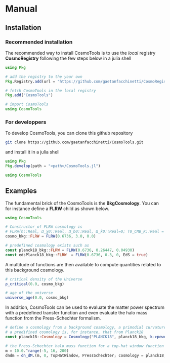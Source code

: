 # Manual


## Installation

### Recommended installation

The recommended way to install CosmoTools is to use the _local_ registry **CosmoRegistry** following the few steps below in a julia shell
```julia
using Pkg

# add the registry to the your own
Pkg.Registry.add(url = "https://github.com/gaetanfacchinetti/CosmoRegistry.git")

# fetch CosmoTools in the local registry
Pkg.add("CosmoTools")

# import CosmoTools
using CosmoTools
```

### For developpers

To develop CosmoTools, you can clone this github repository

```bash
git clone https://github.com/gaetanfacchinetti/CosmoTools.git
```
and install it in a julia shell
```julia
using Pkg
Pkg.develop(path = "<path>/CosmoTools.jl")

using CosmoTools
```

## Examples

The fundamental brick of the CosmoTools is the **BkgCosmology**. You can for instance define a **FLRW** child as shown below.
```julia
using CosmoTools

# Constructor of FLRW cosmology is
# FLRW(h::Real, Ω_χ0::Real, Ω_b0::Real, Ω_k0::Real=0; T0_CMB_K::Real = 2.72548, Neff::Real = 3.04, EdS::Bool = false)
cosmo_bkg::FLRW = FLRW(0.6736, 3.0, 0.0)

# predefined cosmology exists such as
const planck18_bkg::FLRW = FLRW(0.6736, 0.26447, 0.04930)
const edsPlanck18_bkg::FLRW  = FLRW(0.6736, 0.3, 0, EdS = true)
```
A multitude of functions are then available to compute quantities related to this background cosmology.
```julia
# critical density of the Universe
ρ_critical(0.0, cosmo_bkg) 

# age of the universe
universe_age(0.0, cosmo_bkg)
```
In addition, CosmoTools can be used to evaluate the matter power spectrum with a predefined transfer function and even evaluate the halo mass function from the Press-Schechter formalism.
```julia
# define a cosmology from a background cosmology, a primodial curvature power spectrum and a transfer function
# a predifined cosmology is, for instance, that from Planck18 
const planck18::Cosmology = Cosmology("PLANCK18", planck18_bkg, k->power_spectrum_ΛCDM(k, 1e-10*exp(3.044), 0.9649), EH98_planck18)

# the Press-Schechter halo mass function for a top-hat window function in planck18 cosmology at z = 0 is obtained from 
m = 10.0.^range(-5, 16, 200)
dndm = dn_dM.(m, 0, TopHatWindow, PressSchechter; cosmology = planck18, growth_function=growth_factor_Carroll, δ_c = 1.686)
```

